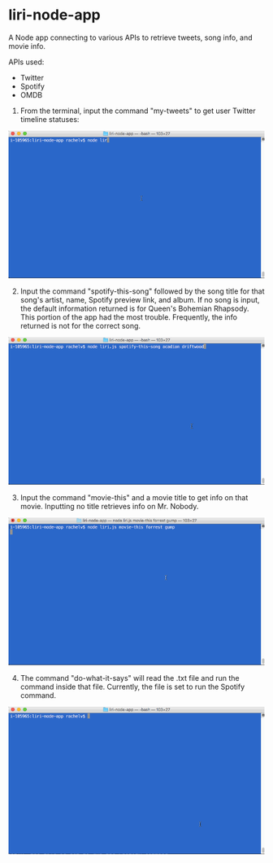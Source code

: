 # liri-node-app

A Node app connecting to various APIs to retrieve tweets, song info, and movie info.

APIs used: 

* Twitter
* Spotify
* OMDB

1. From the terminal, input the command "my-tweets" to get user Twitter timeline statuses:

![tweet-demo](./img/liri-tweet-demo.gif)

2. Input the command "spotify-this-song" followed by the song title for that song's artist, name, Spotify preview link, and album. If no song is input, the default information returned is for Queen's Bohemian Rhapsody. This portion of the app had the most trouble. Frequently, the info returned is not for the correct song.

![spotify-demo](./img/liri-spotify-demo.gif)

3. Input the command "movie-this" and a movie title to get info on that movie. Inputting no title retrieves info on Mr. Nobody.

![movie-demo](./img/liri-movie-demo.gif)

4. The command "do-what-it-says" will read the .txt file and run the command inside that file. Currently, the file is set to run the Spotify command.

![what-it-says-demo](./img/liri-fs-demo.gif)